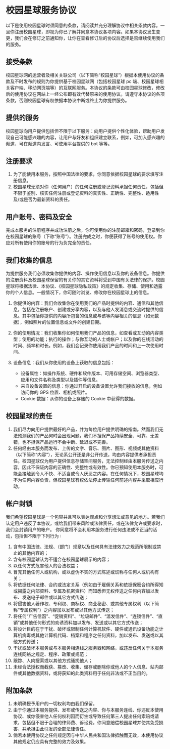 # 校园星球服务协议

以下是使用校园星球时须同意的条款，请阅读并充分理解协议中相关条款内容。一旦你注册校园星球，即视为你已了解并同意本协议各项内容。如果本协议发生变更，我们会在修订之前通知你，让你在查看修订后的协议后选择是否继续使用我们的服务。

## 接受条款

校园星球网的运营者及相关关联公司（以下简称“校园星球”）根据本使用协议的条款及不时发布的规则为你提供基于校园星球网（包括校园星球 pc 端、校园星球相关客户端、移动网页端等）的互联网服务。本协议的条款可由校园星球修改，修改后的使用协议在网站上一经公布即有效代替原来的使用协议。请遵守本协议的各项条款，否则校园星球有权依据本协议中断或终止为你提供服务。

## 提供的服务

校园星球向用户提供包括但不限于以下服务：向用户提供个性化体验，帮助用户发现自己可能感兴趣的内容，让用户与好友和组织建立联系，例如，可加入感兴趣的频道、可在频道内发言、可使用平台提供的 bot 等等。

## 注册要求

1. 为了能使用本服务，按照中国法律的要求，你同意依据校园星球的要求填写注册信息。
1. 校园星球无须对你（任何用户）的任何注册或登记资料承担任何责任，包括但不限于鉴别、核实任何注册或登记资料的真实性、正确性、完整性、适用性及/或是否为最新资料的责任。

## 用户账号、密码及安全

完成本服务的注册程序并成功注册之后，你可使用你的注册邮箱和密码，登录到你在校园星球的账号（下称“账号”）。注册完成之时，你便获得了账号的使用权。你应对所有使用你的账号的行为负完全的责任。

## 我们收集的信息

为提供服务我们必须收集你提供的内容、操作使用信息以及你的设备信息。你提供的注册资料及校园星球保留的有关你的其它资料将受到中国有关法律的保护。校园星球将根据法律、本协议、《校园星球隐私政策》的规定收集、存储、使用和透露你的个人信息。一般情况下，你可随时浏览、修改你在校园星球上的信息。

1. 你提供的内容：我们会收集你在使用我们的产品时提供的内容、通信和其他信息，包括在注册帐户、创建或分享内容，以及与他人发消息或交流时提供的信息。其中包括你提供的内容所包含的信息或与该等内容相关的信息（如元数据），例如照片的位置信息或文件的创建日期。
1. 你的使用情况：我们收集你如何使用我们产品的信息，如查看或互动的内容类型；使用的功能；执行的操作；与你互动的人士或帐户；以及你的在线活动的时间、频率和时长。例如，我们会记录你使用我们产品的时间和上一次使用时间。
1. 设备信息：我们从你使用的设备上获取的信息包括：

   - 设备属性：如操作系统、硬件和软件版本、可用存储空间、浏览器类型、应用和文件名称及类型以及插件等信息。
   - 来自设备设置的信息：你通过开启的设备设置允许我们接收的信息，例如访问你的 GPS 位置、相机或照片。
   - Cookie 数据：从你的设备上存储的 Cookie 中获得的数据。

## 校园星球的责任

1. 我们尽力向用户提供最好的产品，并为每位用户提供明确的指南。然而我们无法预测我们的产品何时会出现问题，我们不担保产品持续安全、可靠、无差错，也不担保产品运行不会中断、延迟或不完善。
1. 任何经由本服务而发布、上传的文字、音乐、图片、图形、视频或其他资料（以下简称“内容”），无论系公开还是非公开传送，均由内容提供者承担责任。校园星球仅为用户提供信息存储空间服务，无法控制经由本服务传送之内容，因此不保证内容的正确性、完整性或有效性。你已预知使用本服务时，可能会接触到令人不快、不适当或令人厌恶之内容。在任何情况下，校园星球均不为任何内容负责，但校园星球有权依法停止传输任何前述内容并采取相应行动。

## 帐户封锁

我们希望校园星球是一个包容并且可以表达观点和分享想法或意见的地方。若我们认定用户违反了本协议，或给我们带来风险或法律责任，或在法律允许或要求时，我们会封锁用户的帐户。
你同意将不会利用本服务进行任何违法或不正当的活动，包括但不限于下列行为 ∶

1. 含有中国法律、法规、（部门）规章以及任何具有法律效力之规范所限制或禁止的其他内容的；
1. 含有校园星球认为不适合在校园星球展示的内容；
1. 以任何方式危害他人的合法权益；
1. 冒充其他任何人或机构，或以虚伪不实的方式陈述或谎称与任何人或机构有关；
1. 将依据任何法律、合约或法定关系（例如由于雇佣关系和依据保密合约所得知或揭露之内部资料、专属及机密资料）而知悉但无权传送之任何内容加以发布、发送电子邮件或以其它方式传送；
1. 将侵害他人著作权、专利权、商标权、商业秘密、或其他专属权利（以下简称“专属权利”）之内容加以发布或以其他方式传送；
1. 将任何“广告信函”、“促销资料”、“垃圾邮件”、“滥发信件”、“连锁信件”、“直销”或其他任何形式的劝诱资料加以发布、发送或以其它方式传送；
1. 将设计目的在于干扰、破坏或限制任何计算机软件、硬件或通讯设备功能之计算机病毒或其他计算机代码、档案和程序之任何资料，加以发布、发送或以其他方式传送；
1. 干扰或破坏本服务或与本服务相连线之服务器和网络，或违反任何关于本服务连线网络之规定、程序、政策或规范；
1. 跟踪、人肉搜索或以其他方式骚扰他人；
1. 未经合法授权而截获、篡改、收集、储存或删除你或他人的个人信息、站内邮件或其他数据资料，或将获知的此类资料用于任何非法或不正当目的。

## 附加条款

1. 未明确授予用户的一切权利均由我们保留。
1. 由于你通过本服务提供、发布或传送之内容、你与本服务连线、你违反本使用协议、或你侵害他人任何权利因而衍生或导致任何第三人提出任何索赔或请求，包括但不限于合理的律师费、诉讼费，你同意赔偿校园星球并使其免受损害，并承担由此引发的全部法律责任。
1. 倘若本使用协议之任何规定因与中华人民共和国法律抵触而无效，本使用协议其他规定仍应具有完整的效力及效果。
